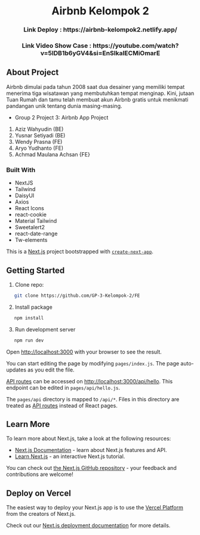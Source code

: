 <h1 align="center">Airbnb Kelompok 2</h1>
<h3 align="center">Link Deploy : https://airbnb-kelompok2.netlify.app/</h3>
<h3 align="center">Link Video Show Case : https://youtube.com/watch?v=5IDB1b6yGV4&si=EnSIkaIECMiOmarE</h3>

## About Project

Airbnb dimulai pada tahun 2008 saat dua desainer yang memiliki tempat menerima tiga wisatawan yang membutuhkan tempat menginap. Kini, jutaan Tuan Rumah dan tamu telah membuat akun Airbnb gratis untuk menikmati pandangan unik tentang dunia masing-masing.

* Group 2 Project 3: Airbnb App Project

1. Aziz Wahyudin (BE) 
2. Yusnar Setiyadi (BE) 
3. Wendy Prasna (FE) 
4. Aryo Yudhanto (FE) 
5. Achmad Maulana Achsan {FE} 

### Built With

* NextJS
* Tailwind
* DaisyUI
* Axios
* React Icons
* react-cookie
* Material Tailwind
* Sweetalert2
* react-date-range
* Tw-elements


This is a [Next.js](https://nextjs.org/) project bootstrapped with [`create-next-app`](https://github.com/vercel/next.js/tree/canary/packages/create-next-app).

## Getting Started

1. Clone repo:
```sh
   git clone https://github.com/GP-3-Kelompok-2/FE
   ```
2. Install package
```sh
   npm install
   ```
3. Run development server
```sh
   npm run dev
   ```

Open [http://localhost:3000](http://localhost:3000) with your browser to see the result.

You can start editing the page by modifying `pages/index.js`. The page auto-updates as you edit the file.

[API routes](https://nextjs.org/docs/api-routes/introduction) can be accessed on [http://localhost:3000/api/hello](http://localhost:3000/api/hello). This endpoint can be edited in `pages/api/hello.js`.

The `pages/api` directory is mapped to `/api/*`. Files in this directory are treated as [API routes](https://nextjs.org/docs/api-routes/introduction) instead of React pages.

## Learn More

To learn more about Next.js, take a look at the following resources:

- [Next.js Documentation](https://nextjs.org/docs) - learn about Next.js features and API.
- [Learn Next.js](https://nextjs.org/learn) - an interactive Next.js tutorial.

You can check out [the Next.js GitHub repository](https://github.com/vercel/next.js/) - your feedback and contributions are welcome!

## Deploy on Vercel

The easiest way to deploy your Next.js app is to use the [Vercel Platform](https://vercel.com/new?utm_medium=default-template&filter=next.js&utm_source=create-next-app&utm_campaign=create-next-app-readme) from the creators of Next.js.

Check out our [Next.js deployment documentation](https://nextjs.org/docs/deployment) for more details.
